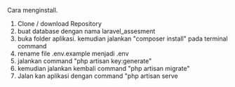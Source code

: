 Cara menginstall.

1. Clone / download Repository
2. buat database dengan nama laravel_assesment
3. buka folder aplikasi. kemudian jalankan "composer install" pada terminal command
4. rename file .env.example menjadi .env
5. jalankan command "php artisan key:generate"
6. kemudian jalankan kembali command "php artisan migrate"
7. Jalan kan aplikasi dengan command "php artisan serve
